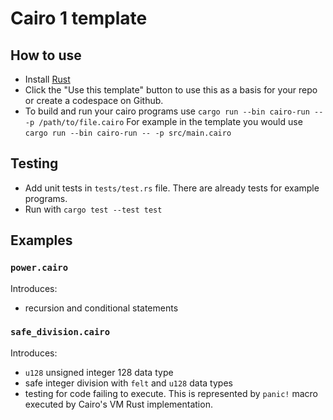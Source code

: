 # Cairo 1 template

## How to use

* Install [Rust](https://www.rust-lang.org/tools/install)
* Click the "Use this template" button to use this as a basis for your repo or create a codespace on Github.
* To build and run your cairo programs use `cargo run --bin cairo-run -- -p /path/to/file.cairo` For example in the template you would use `cargo run --bin cairo-run -- -p src/main.cairo`

## Testing

* Add unit tests in `tests/test.rs` file. There are already tests for example programs.
* Run with `cargo test --test test`

## Examples

### `power.cairo`

Introduces:
* recursion and conditional statements

### `safe_division.cairo`

Introduces:
* `u128` unsigned integer 128 data type
* safe integer division with `felt` and `u128` data types
* testing for code failing to execute. This is represented by `panic!` macro executed by Cairo's VM Rust implementation.
